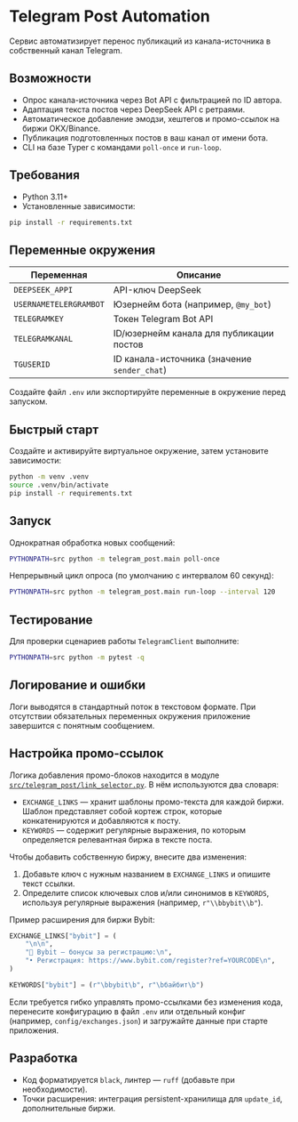 # Telegram Post Automation

Сервис автоматизирует перенос публикаций из канала-источника в собственный канал Telegram.

## Возможности

- Опрос канала-источника через Bot API с фильтрацией по ID автора.
- Адаптация текста постов через DeepSeek API с ретраями.
- Автоматическое добавление эмодзи, хештегов и промо-ссылок на биржи OKX/Binance.
- Публикация подготовленных постов в ваш канал от имени бота.
- CLI на базе Typer с командами `poll-once` и `run-loop`.

## Требования

- Python 3.11+
- Установленные зависимости:

```bash
pip install -r requirements.txt
```

## Переменные окружения

| Переменная               | Описание                                   |
|--------------------------|---------------------------------------------|
| `DEEPSEEK_APPI`          | API-ключ DeepSeek                           |
| `USERNAMETELERGRAMBOT`   | Юзернейм бота (например, `@my_bot`)         |
| `TELEGRAMKEY`            | Токен Telegram Bot API                      |
| `TELEGRAMKANAL`          | ID/юзернейм канала для публикации постов    |
| `TGUSERID`               | ID канала-источника (значение `sender_chat`)|

Создайте файл `.env` или экспортируйте переменные в окружение перед запуском.

## Быстрый старт

Создайте и активируйте виртуальное окружение, затем установите зависимости:

```bash
python -m venv .venv
source .venv/bin/activate
pip install -r requirements.txt
```

## Запуск

Однократная обработка новых сообщений:

```bash
PYTHONPATH=src python -m telegram_post.main poll-once
```

Непрерывный цикл опроса (по умолчанию с интервалом 60 секунд):

```bash
PYTHONPATH=src python -m telegram_post.main run-loop --interval 120
```

## Тестирование

Для проверки сценариев работы `TelegramClient` выполните:

```bash
PYTHONPATH=src python -m pytest -q
```

## Логирование и ошибки

Логи выводятся в стандартный поток в текстовом формате. При отсутствии обязательных
переменных окружения приложение завершится с понятным сообщением.

## Настройка промо-ссылок

Логика добавления промо-блоков находится в модуле
[`src/telegram_post/link_selector.py`](src/telegram_post/link_selector.py). В нём
используются два словаря:

- `EXCHANGE_LINKS` — хранит шаблоны промо-текста для каждой биржи. Шаблон
  представляет собой кортеж строк, которые конкатенируются и добавляются к посту.
- `KEYWORDS` — содержит регулярные выражения, по которым определяется релевантная
  биржа в тексте поста.

Чтобы добавить собственную биржу, внесите два изменения:

1. Добавьте ключ с нужным названием в `EXCHANGE_LINKS` и опишите текст ссылки.
2. Определите список ключевых слов и/или синонимов в `KEYWORDS`, используя
   регулярные выражения (например, `r"\\bbybit\\b"`).

Пример расширения для биржи Bybit:

```python
EXCHANGE_LINKS["bybit"] = (
    "\n\n",
    "💼 Bybit — бонусы за регистрацию:\n",
    "• Регистрация: https://www.bybit.com/register?ref=YOURCODE\n",
)

KEYWORDS["bybit"] = (r"\bbybit\b", r"\bбайбит\b")
```

Если требуется гибко управлять промо-ссылками без изменения кода, перенесите
конфигурацию в файл `.env` или отдельный конфиг (например, `config/exchanges.json`)
и загружайте данные при старте приложения.

## Разработка

- Код форматируется `black`, линтер — `ruff` (добавьте при необходимости).
- Точки расширения: интеграция persistent-хранилища для `update_id`, дополнительные биржи.
